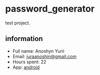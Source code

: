 # password_generator

test project.

## information

- Full name: Anoshyn Yurii
- Email: juraanoshin@gmail.com
- Hours spent: 22
- App: [android](https://github.com/yur64n/password_generator/releases/download/v1/app-release.apk)

